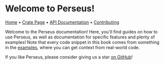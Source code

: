 # Welcome to Perseus!

[Home][repo] • [Crate Page][crate] • [API Documentation][docs] • [Contributing][contrib]

Welcome to the Perseus documentation! Here, you'll find guides on how to use Perseus, as well as documentation for specific features and plenty of examples! Note that every code snippet in this book comes from something in the [examples](https://github.com/arctic-hen7/perseus/tree/main/examples), where you can get context from real-world code.

If you like Perseus, please consider giving us a star [on GitHub](https://github.com/arctic-hen7/perseus)!

[repo]: https://github.com/arctic-hen7/perseus
[crate]: https://crates.io/crates/perseus
[docs]: https://docs.rs/perseus
[contrib]: ./CONTRIBUTING.md
